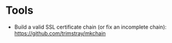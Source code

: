 # Tools

- Build a valid SSL certificate chain (or fix an incomplete chain): https://github.com/trimstray/mkchain
